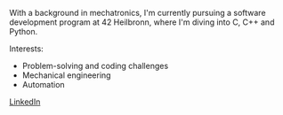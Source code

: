 With a background in mechatronics, I'm currently pursuing a software development program at 42 Heilbronn,
where I'm diving into C, C++ and Python.

Interests:
- Problem-solving and coding challenges
- Mechanical engineering
- Automation

[LinkedIn]([https://www.linkedin.com/in/yourprofile/](https://www.linkedin.com/in/julian-schneider-519620203)https://www.linkedin.com/in/julian-schneider-519620203)
